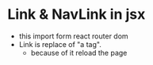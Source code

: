 # Link & NavLink in jsx
- this import form react router dom
- Link is replace  of  "a tag".
  -  because of  it reload the page
#  